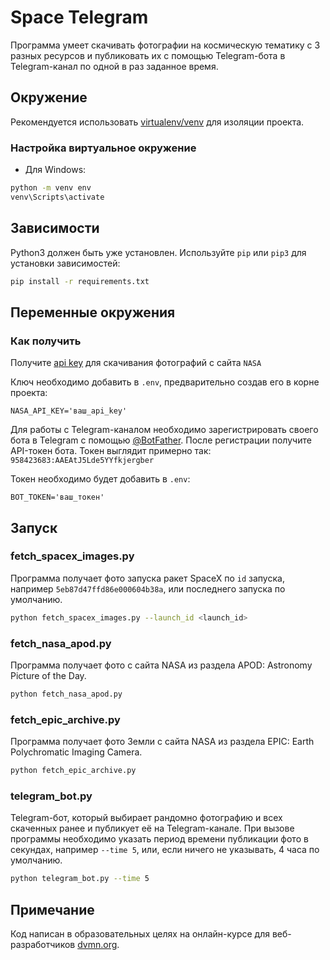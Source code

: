 # Space Telegram
Программа умеет скачивать фотографии на космическую тематику с 3 разных ресурсов и публиковать их с помощью Telegram-бота в Telegram-канал по одной в раз заданное время.

## Окружение
Рекомендуется использовать [virtualenv/venv](https://docs.python.org/3.13/library/venv.html) для изоляции проекта.

### Настройка виртуальное окружение
* Для Windows:
```bash
python -m venv env
venv\Scripts\activate
```
## Зависимости
Python3 должен быть уже установлен. Используйте `pip` или `pip3` для установки зависимостей:
```bash
pip install -r requirements.txt
```
## Переменные окружения

### Как получить
Получите [api key](https://api.nasa.gov) для скачивания фотографий с сайта `NASA`

Ключ необходимо добавить в `.env`, предварительно создав его в корне проекта:
```
NASA_API_KEY='ваш_api_key'
```
Для работы с Telegram-каналом необходимо зарегистрировать своего бота в Telegram с помощью [@BotFather](https://telegram.me/BotFather). После регистрации получите API-токен бота. Токен выглядит примерно так: `958423683:AAEAtJ5Lde5YYfkjergber`

Токен необходимо будет добавить в `.env`:
```
BOT_TOKEN='ваш_токен'
```
## Запуск
### fetch_spacex_images.py
Программа получает фото запуска ракет SpaceX по `id` запуска, например `5eb87d47ffd86e000604b38a`, или последнего запуска по умолчанию.
```bash
python fetch_spacex_images.py --launch_id <launch_id>
```

### fetch_nasa_apod.py
Программа получает фото с сайта NASA из раздела APOD: Astronomy Picture of the Day.
```bash
python fetch_nasa_apod.py
```

### fetch_epic_archive.py
Программа получает фото Земли с сайта NASA из раздела EPIC: Earth Polychromatic Imaging Camera.
```bash
python fetch_epic_archive.py
```

### telegram_bot.py
Telegram-бот, который выбирает рандомно фотографию и всех скаченных ранее и публикует её на Telegram-канале. При вызове программы необходимо указать период времени публикации фото в секундах, например `--time 5`, или, если ничего не указывать, 4 часа по умолчанию.
```bash
python telegram_bot.py --time 5
```

## Примечание

Код написан в образовательных целях на онлайн-курсе для веб-разработчиков [dvmn.org](https://dvmn.org/).